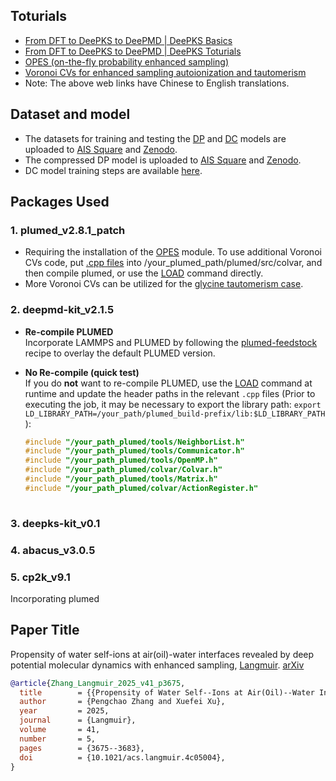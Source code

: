 ## Toturials
  - [From DFT to DeePKS to DeePMD | DeePKS Basics](https://nb.bohrium.dp.tech/detail/8742877753)
  - [From DFT to DeePKS to DeePMD | DeePKS Toturials](https://nb.bohrium.dp.tech/detail/7144731675)
  - [OPES (on-the-fly probability enhanced sampling)](https://bohrium.dp.tech/notebooks/9874998164)
  - [Voronoi CVs for enhanced sampling autoionization and tautomerism](https://bohrium.dp.tech/notebooks/83327491785)
  - Note: The above web links have Chinese to English translations.

## Dataset and model
  - The datasets for training and testing the [DP](https://github.com/Zhang-pchao/OilWaterInterface/tree/main/DeePMD_Training/DP) and [DC](https://github.com/Zhang-pchao/OilWaterInterface/tree/main/DeePMD_Training/DC) models are uploaded to [AIS Square](https://www.aissquare.com/datasets/detail?pageType=datasets&id=299) and [Zenodo](https://zenodo.org/records/14780363).
  - The compressed DP model is uploaded to [AIS Square](https://www.aissquare.com/models/detail?pageType=models&id=298) and [Zenodo](https://zenodo.org/records/14780363).
  - DC model training steps are available [here](https://github.com/Zhang-pchao/predict_atomic_charge).

## Packages Used

### 1. plumed_v2.8.1_patch
  - Requiring the installation of the [OPES](https://www.plumed.org/doc-v2.8/user-doc/html/_o_p_e_s.html) module. 
To use additional Voronoi CVs code, put [.cpp files](https://github.com/Zhang-pchao/OilWaterInterface/tree/main/Voronoi_CVs) into /your_plumed_path/plumed/src/colvar, and then compile plumed, or use the [LOAD](https://www.plumed.org/doc-v2.8/user-doc/html/_l_o_a_d.html) command directly.
  - More Voronoi CVs can be utilized for the [glycine tautomerism case](https://github.com/Zhang-pchao/GlycineTautomerism/tree/main).

### 2. deepmd-kit_v2.1.5
  - **Re-compile PLUMED**  
  Incorporate LAMMPS and PLUMED by following the [plumed-feedstock](https://github.com/Zhang-pchao/plumed-feedstock/tree/devel) recipe to overlay the default PLUMED version.

  - **No Re-compile (quick test)**  
  If you do **not** want to re-compile PLUMED, use the [LOAD](https://www.plumed.org/doc-v2.8/user-doc/html/_l_o_a_d.html) command at runtime and update the header paths in the relevant `.cpp` files (Prior to executing the job, it may be necessary to export the library path: `export LD_LIBRARY_PATH=/your_path/plumed_build-prefix/lib:$LD_LIBRARY_PATH`
):

    ```cpp
    #include "/your_path_plumed/tools/NeighborList.h"
    #include "/your_path_plumed/tools/Communicator.h"
    #include "/your_path_plumed/tools/OpenMP.h"
    #include "/your_path_plumed/colvar/Colvar.h"
    #include "/your_path_plumed/tools/Matrix.h"
    #include "/your_path_plumed/colvar/ActionRegister.h"
  
### 3. deepks-kit_v0.1

### 4. abacus_v3.0.5

### 5. cp2k_v9.1
Incorporating plumed

## Paper Title

Propensity of water self-ions at air(oil)-water interfaces revealed by deep potential molecular dynamics with enhanced sampling, [Langmuir](https://pubs.acs.org/doi/full/10.1021/acs.langmuir.4c05004). [arXiv](https://arxiv.org/abs/2404.07027)

```bibtex
@article{Zhang_Langmuir_2025_v41_p3675,
  title        = {{Propensity of Water Self--Ions at Air(Oil)--Water Interfaces Revealed by Deep Potential Molecular Dynamics with Enhanced Sampling}},
  author       = {Pengchao Zhang and Xuefei Xu},
  year         = 2025,
  journal      = {Langmuir},
  volume       = 41,
  number       = 5,
  pages        = {3675--3683},
  doi          = {10.1021/acs.langmuir.4c05004},
}
